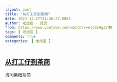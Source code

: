 ```yaml
---
layout: post
title: "从打工仔到茶商"
date: 2024-12-27T21:36:47.000Z
author: 老虎庙 · 虎侃
from: https://www.youtube.com/watch?v=elobIHgZVM0
tags: [ 老虎庙 ]
comments: True
categories: [ 老虎庙 ]
---
```

<!--1735335407000-->
[从打工仔到茶商](https://www.youtube.com/watch?v=elobIHgZVM0)
------

<div>
访问紫阳茶商
</div>
